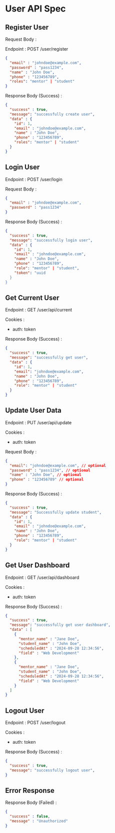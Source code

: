 # User API Spec

## Register User

Request Body :

Endpoint : POST /user/register

```json
{
  "email" : "johndoe@example.com",
  "password" : "pass1234",
  "name" : "John Doe",
  "phone" : "123456789",
  "roles": "mentor" | "student"
}
```

Response Body (Success) : 

```json
{
  "success" : true,
  "message": "successfully create user",
  "data" : {
    "id": 1,
    "email" : "johndoe@example.com",
    "name" : "John Doe",
    "phone" : "123456789",
    "roles": "mentor" | "student"
  }
}
```

## Login User

Endpoint : POST /user/login

Request Body :

```json
{
  "email" : "johndoe@example.com",
  "password" : "pass1234"
}
```

Response Body (Success) :

```json
{
  "success" : true,
  "message": "successfully login user",
  "data" : {
    "id": 1,
    "email" : "johndoe@example.com",
    "name" : "John Doe",
    "phone" : "123456789",
    "role": "mentor" | "student",
    "token": "uuid
  }
}
```

## Get Current User

Endpoint : GET /user/api/current

Cookies :
- auth: token

Response Body (Success) :

```json
{
  "success" : true,
  "message": "successfully get user",
  "data" : {
    "id": 1,
    "email": "johndoe@example.com",
    "name" : "John Doe",
    "phone" : "123456789",
    "role": "mentor" | "student"
  }
}
```

## Update User Data

Endpoint : PUT /user/api/update

Cookies :
- auth: token

Request Body :

```json
{
  "email": "johndoe@example.com", // optional
  "password" : "pass1234", // optional
  "name" : "John Doe", // optional
  "phone" : "123456789" // optional
}
```

Response Body (Success) :

```json
{
  "success" : true,
  "message": "Successfully update student",
  "data" : {
    "id": 1,
    "email" : "johndoe@example.com",
    "name" : "John Doe",
    "phone" : "123456789",
    "role": "mentor" | "student"
  }
}
```

## Get User Dashboard

Endpoint : GET /user/api/dashboard

Cookies :
- auth: token

Response Body (Success) :

```json
{
  "success" : true,
  "message": "successfully get user dashboard",
  "data" : [
    {
      "mentor_name" : "Jane Doe",
      "student_name" : "John Doe",
      "scheduledAt" : "2024-09-28 12:34:56",
      "field" : "Web Development"
    },
    {
      "mentor_name" : "Jane Doe",
      "student_name" : "John Doe",
      "scheduledAt" : "2024-09-28 12:34:56",
      "field" : "Web Development"
    }
  ]
}
```

## Logout User

Endpoint : POST /user/logout

Cookies :
- auth: token

Response Body (Success) :

```json
{
  "success" : true,
  "message": "successfully logout user",
}
```
## Error Response

Response Body (Failed) :

```json
{
  "success" : false,
  "message" : "Unauthorized"
}
```